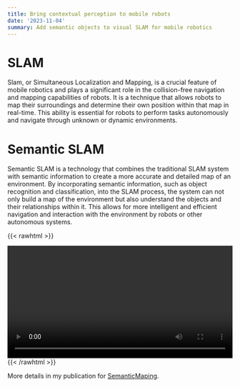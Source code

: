 ```yaml
---
title: Bring contextual perception to mobile robots
date: '2023-11-04'
summary: Add semantic objects to visual SLAM for mobile robotics
---
```



# SLAM 

Slam, or Simultaneous Localization and Mapping, is a crucial feature of mobile robotics and plays a significant role in the collision-free navigation and mapping capabilities of robots. It is a technique that allows robots to map their surroundings and determine their own position within that map in real-time. This ability is essential for robots to perform tasks autonomously and navigate through unknown or dynamic environments.

# Semantic SLAM

Semantic SLAM is a technology that combines the traditional SLAM system with semantic information to create a more accurate and detailed map of an environment. By incorporating semantic information, such as object recognition and classification, into the SLAM process, the system can not only build a map of the environment but also understand the objects and their relationships within it. This allows for more intelligent and efficient navigation and interaction with the environment by robots or other autonomous systems.

{{< rawhtml >}} 

<video width=100% controls autoplay>
    <source src="/videos/semanticslam.mp4" type="video/mp4">
    Your browser does not support the video tag.  
</video>
{{< /rawhtml >}}

More details in my publication for [SemanticMaping](/publication/semanticmapping/).